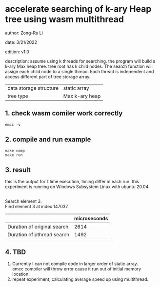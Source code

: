  
# accelerate searching of k-ary Heap tree using wasm multithread

 author: Zong-Ru Li
 
 date:  3/21/2022
 
 edition: v1.0
 
 description: 
assume using k threads for searching. the program will build a k-ary Max heap tree.
tree root has k child nodes. The search function will assign each child node to a single thread.
Each thread is independent and access different part of tree storage array.

|||
|---|---|
|  data storage structure|   static array|
| tree type|     Max k-ary heap|

 
## 1. check wasm comiler work correctly
```
emcc -v
```
## 2. compile and run example
```
make comp
make run
```

## 3. result
this is the output for 1 time execution, timing differ in each run. this experiment is running on Windows Subsystem Linux with ubuntu 20.04.

<br>
Search element 3.<br> 
Find element 3 at index  147037.

||microseconds|
|---|---|
|Duration of original search| 2614|
|Duration of pthread search| 1492|

## 4. TBD
1. Currently I can not compile code in larger order of static array. <br>
emcc compiler will throw error cause it run out of initial memory location.
2. repeat experiment, calculating average speed up using multithread.